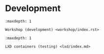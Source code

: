 # Development

```{toctree}
:maxdepth: 1

Workshop (development) <workshop/index.rst>

```

```{toctree}
:maxdepth: 1

LXD containers (testing) <lxd/index.md>

```


